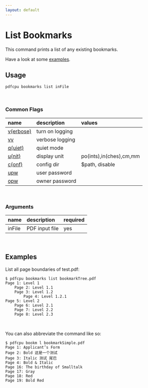```yaml
---
layout: default
---
```


# List Bookmarks

This command prints a list of any existing bookmarks. 

Have a look at some [examples](#examples).

## Usage

```
pdfcpu bookmarks list inFile
```

<br>

### Common Flags

| name                                            | description     | values
|:------------------------------------------------|:----------------|:-------
| [v(erbose)](../getting_started/common_flags.md) | turn on logging |
| [vv](../getting_started/common_flags.md)        | verbose logging |
| [q(uiet)](../getting_started/common_flags.md)   | quiet mode      |
| [u(nit)](../getting_started/common_flags.md)    | display unit    | po(ints),in(ches),cm,mm
| [c(onf)](../getting_started/common_flags.md)       | config dir      | $path, disable
| [upw](../getting_started/common_flags.md)          | user password   |
| [opw](../getting_started/common_flags.md)          | owner password  |

<br>

### Arguments

| name         | description         | required
|:-------------|:--------------------|:--------
| inFile       | PDF input file      | yes

<br>

## Examples

 List all page boundaries of test.pdf:

```
$ pdfcpu bookmarks list bookmarkTree.pdf
Page 1: Level 1
    Page 2: Level 1.1
    Page 3: Level 1.2
        Page 4: Level 1.2.1
Page 5: Level 2
    Page 6: Level 2.1
    Page 7: Level 2.2
    Page 8: Level 2.3
```

<br>

You can also abbreviate the command like so:

```
$ pdfcpu bookm l bookmarkSimple.pdf
Page 1: Applicant’s Form
Page 2: Bold 这是一个测试
Page 3: Italic 测试 尾巴
Page 4: Bold & Italic
Page 16: The birthday of Smalltalk
Page 17: Gray
Page 18: Red
Page 19: Bold Red
```
